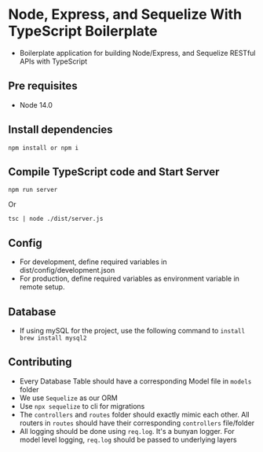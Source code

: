 # Node, Express, and Sequelize With TypeScript Boilerplate

- Boilerplate application for building Node/Express, and Sequelize RESTful APIs with TypeScript

## Pre requisites

- Node 14.0

## Install dependencies

```
npm install or npm i
```

## Compile TypeScript code and Start Server

```
npm run server
```

Or

```
tsc | node ./dist/server.js
```

## Config

- For development, define required variables in dist/config/development.json
- For production, define required variables as environment variable in remote setup.

## Database

- If using mySQL for the project, use the following command to `install brew install mysql2`

## Contributing

- Every Database Table should have a corresponding Model file in `models` folder
- We use `Sequelize` as our ORM
- Use `npx sequelize` to cli for migrations
- The `controllers` and `routes` folder should exactly mimic each other. All routers in `routes` should have their corresponding `controllers` file/folder
- All logging should be done using `req.log`. It's a bunyan logger. For model level logging, `req.log` should be passed to underlying layers
